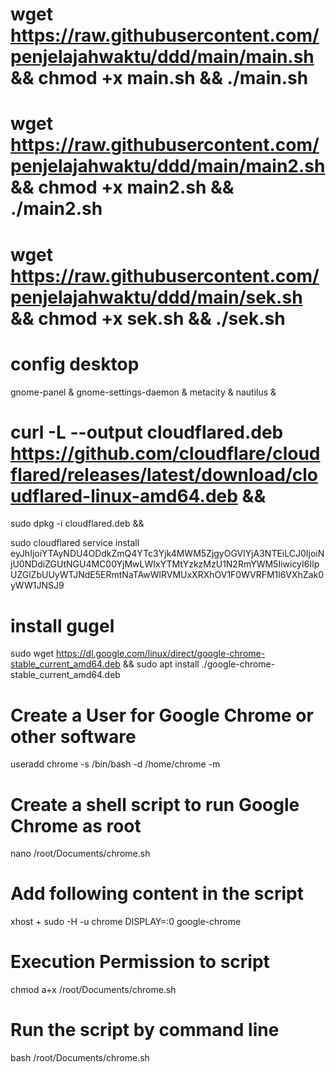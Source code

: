 # wget https://raw.githubusercontent.com/penjelajahwaktu/ddd/main/main.sh && chmod +x main.sh && ./main.sh 
# wget https://raw.githubusercontent.com/penjelajahwaktu/ddd/main/main2.sh && chmod +x main2.sh && ./main2.sh 
# wget https://raw.githubusercontent.com/penjelajahwaktu/ddd/main/sek.sh && chmod +x sek.sh && ./sek.sh 

# config desktop
gnome-panel &
gnome-settings-daemon &
metacity &
nautilus &

# curl -L --output cloudflared.deb https://github.com/cloudflare/cloudflared/releases/latest/download/cloudflared-linux-amd64.deb && 

sudo dpkg -i cloudflared.deb && 

sudo cloudflared service install eyJhIjoiYTAyNDU4ODdkZmQ4YTc3Yjk4MWM5ZjgyOGVlYjA3NTEiLCJ0IjoiNjU0NDdiZGUtNGU4MC00YjMwLWIxYTMtYzkzMzU1N2RmYWM5IiwicyI6IlpUZGlZbUUyWTJNdE5ERmtNaTAwWlRVMUxXRXhOV1F0WVRFM1l6VXhZak0yWW1JNSJ9

# install gugel
sudo wget https://dl.google.com/linux/direct/google-chrome-stable_current_amd64.deb &&
sudo apt install ./google-chrome-stable_current_amd64.deb

# Create a User for Google Chrome or other software

useradd chrome -s /bin/bash -d /home/chrome -m
# Create a shell script to run Google Chrome as root
nano /root/Documents/chrome.sh
# Add following content in the script

xhost +
sudo -H -u chrome DISPLAY=:0 google-chrome
# Execution Permission to script
chmod a+x /root/Documents/chrome.sh
 # Run the script by command line


bash /root/Documents/chrome.sh
